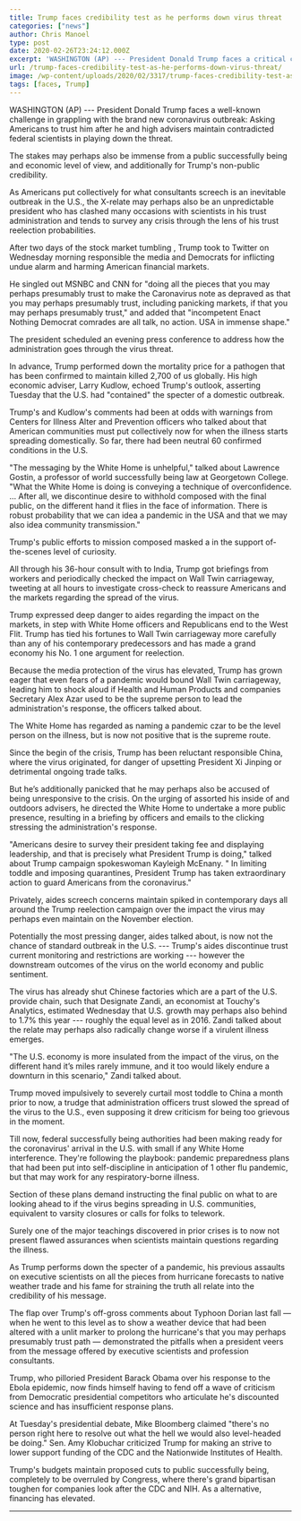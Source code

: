 ```yaml
---
title: Trump faces credibility test as he performs down virus threat
categories: ["news"]
author: Chris Manoel
type: post
date: 2020-02-26T23:24:12.000Z
excerpt: 'WASHINGTON (AP) --- President Donald Trump faces a critical challenge in grappling with the new coronavirus outbreak: Asking Americans to believe him after he and top advisers have contradicted federal scientists in playing down the threat.The stakes could be enormous from a public health and economic perspective, and also for Trump''s personal credibility. As Americans&hellip;'
url: /trump-faces-credibility-test-as-he-performs-down-virus-threat/
image: /wp-content/uploads/2020/02/3317/trump-faces-credibility-test-as-he-performs-down-virus-threat.jpg
tags: [faces, Trump]
---
```


WASHINGTON (AP) --- President Donald Trump faces a well-known challenge in grappling with the brand new coronavirus outbreak: Asking Americans to trust him after he and high advisers maintain contradicted federal scientists in playing down the threat.

The stakes may perhaps also be immense from a public successfully being and economic level of view, and additionally for Trump's non-public credibility.

As Americans put collectively for what consultants screech is an inevitable outbreak in the U.S., the X-relate may perhaps also be an unpredictable president who has clashed many occasions with scientists in his trust administration and tends to survey any crisis through the lens of his trust reelection probabilities.

After two days of the stock market tumbling , Trump took to Twitter on Wednesday morning responsible the media and Democrats for inflicting undue alarm and harming American financial markets.

He singled out MSNBC and CNN for "doing all the pieces that you may perhaps presumably trust to make the Caronavirus note as depraved as that you may perhaps presumably trust, including panicking markets, if that you may perhaps presumably trust," and added that "incompetent Enact Nothing Democrat comrades are all talk, no action. USA in immense shape."

The president scheduled an evening press conference to address how the administration goes through the virus threat.

In advance, Trump performed down the mortality price for a pathogen that has been confirmed to maintain killed 2,700 of us globally. His high economic adviser, Larry Kudlow, echoed Trump's outlook, asserting Tuesday that the U.S. had "contained" the specter of a domestic outbreak.

Trump's and Kudlow's comments had been at odds with warnings from Centers for Illness Alter and Prevention officers who talked about that American communities must put collectively now for when the illness starts spreading domestically. So far, there had been neutral 60 confirmed conditions in the U.S.

"The messaging by the White Home is unhelpful," talked about Lawrence Gostin, a professor of world successfully being law at Georgetown College. "What the White Home is doing is conveying a technique of overconfidence. … After all, we discontinue desire to withhold composed with the final public, on the different hand it flies in the face of information. There is robust probability that we can idea a pandemic in the USA and that we may also idea community transmission."

Trump's public efforts to mission composed masked a in the support of-the-scenes level of curiosity.

All through his 36-hour consult with to India, Trump got briefings from workers and periodically checked the impact on Wall Twin carriageway, tweeting at all hours to investigate cross-check to reassure Americans and the markets regarding the spread of the virus.

Trump expressed deep danger to aides regarding the impact on the markets, in step with White Home officers and Republicans end to the West Flit. Trump has tied his fortunes to Wall Twin carriageway more carefully than any of his contemporary predecessors and has made a grand economy his No. 1 one argument for reelection.

Because the media protection of the virus has elevated, Trump has grown eager that even fears of a pandemic would bound Wall Twin carriageway, leading him to shock aloud if Health and Human Products and companies Secretary Alex Azar used to be the supreme person to lead the administration's response, the officers talked about.

The White Home has regarded as naming a pandemic czar to be the level person on the illness, but is now not positive that is the supreme route.

Since the begin of the crisis, Trump has been reluctant responsible China, where the virus originated, for danger of upsetting President Xi Jinping or detrimental ongoing trade talks.

But he’s additionally panicked that he may perhaps also be accused of being unresponsive to the crisis. On the urging of assorted his inside of and outdoors advisers, he directed the White Home to undertake a more public presence, resulting in a briefing by officers and emails to the clicking stressing the administration's response.

"Americans desire to survey their president taking fee and displaying leadership, and that is precisely what President Trump is doing," talked about Trump campaign spokeswoman Kayleigh McEnany. " In limiting toddle and imposing quarantines, President Trump has taken extraordinary action to guard Americans from the coronavirus."

Privately, aides screech concerns maintain spiked in contemporary days all around the Trump reelection campaign over the impact the virus may perhaps even maintain on the November election.

Potentially the most pressing danger, aides talked about, is now not the chance of standard outbreak in the U.S. --- Trump's aides discontinue trust current monitoring and restrictions are working --- however the downstream outcomes of the virus on the world economy and public sentiment.

The virus has already shut Chinese factories which are a part of the U.S. provide chain, such that Designate Zandi, an economist at Touchy's Analytics, estimated Wednesday that U.S. growth may perhaps also behind to 1.7% this year --- roughly the equal level as in 2016. Zandi talked about the relate may perhaps also radically change worse if a virulent illness emerges.

"The U.S. economy is more insulated from the impact of the virus, on the different hand it’s miles rarely immune, and it too would likely endure a downturn in this scenario," Zandi talked about.

Trump moved impulsively to severely curtail most toddle to China a month prior to now, a trudge that administration officers trust slowed the spread of the virus to the U.S., even supposing it drew criticism for being too grievous in the moment.

Till now, federal successfully being authorities had been making ready for the coronavirus' arrival in the U.S. with small if any White Home interference. They're following the playbook: pandemic preparedness plans that had been put into self-discipline in anticipation of 1 other flu pandemic, but that may work for any respiratory-borne illness.

Section of these plans demand instructing the final public on what to are looking ahead to if the virus begins spreading in U.S. communities, equivalent to varsity closures or calls for folks to telework.

Surely one of the major teachings discovered in prior crises is to now not present flawed assurances when scientists maintain questions regarding the illness.

As Trump performs down the specter of a pandemic, his previous assaults on executive scientists on all the pieces from hurricane forecasts to native weather trade and his fame for straining the truth all relate into the credibility of his message.

The flap over Trump's off-gross comments about Typhoon Dorian last fall — when he went to this level as to show a weather device that had been altered with a unlit marker to prolong the hurricane's that you may perhaps presumably trust path — demonstrated the pitfalls when a president veers from the message offered by executive scientists and profession consultants.

Trump, who pilloried President Barack Obama over his response to the Ebola epidemic, now finds himself having to fend off a wave of criticism from Democratic presidential competitors who articulate he's discounted science and has insufficient response plans.

At Tuesday's presidential debate, Mike Bloomberg claimed "there's no person right here to resolve out what the hell we would also level-headed be doing." Sen. Amy Klobuchar criticized Trump for making an strive to lower support funding of the CDC and the Nationwide Institutes of Health.

Trump's budgets maintain proposed cuts to public successfully being, completely to be overruled by Congress, where there's grand bipartisan toughen for companies look after the CDC and NIH. As a alternative, financing has elevated.

* * *

